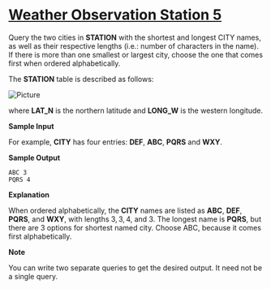 # [Weather Observation Station 5](https://www.hackerrank.com/challenges/weather-observation-station-5/problem)

Query the two cities in <strong>STATION</strong> with the shortest and longest CITY names, as well as their respective lengths (i.e.: number of characters in the name). If there is more than one smallest or largest city, choose the one that comes first when ordered alphabetically.

The <strong>STATION</strong> table is described as follows:

![Picture](https://s3.amazonaws.com/hr-challenge-images/9336/1449345840-5f0a551030-Station.jpg)

where <strong>LAT_N</strong> is the northern latitude and <strong>LONG_W</strong> is the western longitude.

<strong>Sample Input</strong>

For example, <strong>CITY</strong> has four entries: <strong>DEF</strong>, <strong>ABC</strong>, <strong>PQRS</strong> and <strong>WXY</strong>.

<strong>Sample Output</strong>

<pre><code>ABC 3
PQRS 4</code></pre>

<strong>Explanation</strong>

When ordered alphabetically, the <strong>CITY</strong> names are listed as <strong>ABC</strong>, <strong>DEF</strong>, <strong>PQRS</strong>, and <strong>WXY</strong>, with lengths $3,3,4,$ and $3$. The longest name is <strong>PQRS</strong>, but there are $3$ options for shortest named city. Choose <stong>ABC</strong>, because it comes first alphabetically.

<strong>Note</strong>

You can write two separate queries to get the desired output. It need not be a single query.
